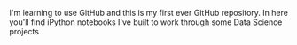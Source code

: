 I'm learning to use GitHub and this is my first ever GitHub repository. In here you'll find iPython notebooks I've built to work through some Data Science projects
